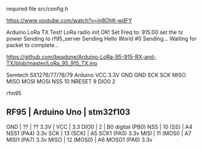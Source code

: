 required file
src/config.h

https://www.youtube.com/watch?v=ln8OhK-wdFY


Arduino LoRa TX Test!
LoRa radio init OK!
Set Freq to: 915.00
set the tx power
Sending to rf95_server
Sending Hello World #0
Sending...
Waiting for packet to complete...


https://github.com/beadone/Arduino-LoRa-95-915-RX-and-TX/blob/master/LoRa_95_915_TX.ino


Semtech SX1276/77/78/79	Arduino
VCC	3.3V
GND	GND
SCK	SCK
MISO	MISO
MOSI	MOSI
NSS	10
NRESET	9
DIO0	2


rfm95

  RF95    | Arduino Uno | stm32f103
  ---------------------------------
  GND     | ??          | ??
  3.3V    | VCC         | 3.3
  DIO0    | 2           | B0 digital (PB0)
  NSS     | 10 (SS)     | A4 NSS1 (PA4) 3.3v
  SCK     | 13 (SCK)    | A5 SCK1   (PA5) 3.3v
  MISI    | 11 (MOSI)   | A7 MISI1  (PA7) 3.3v
  MISO    | 12 (MOS0)   | A6 MOSO1  (PA6) 3.3v
